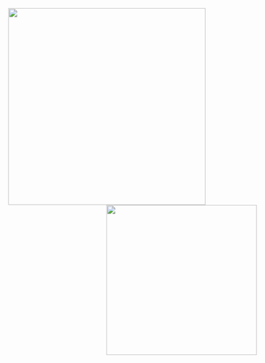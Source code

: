 <div>
  <img src="https://github-readme-stats.vercel.app/api?username=jooapa&theme=vue-dark&show_icons=true&hide_border=false&count_private=true"         width="400"  align="left"/>
  <img src="https://github-readme-stats.vercel.app/api/top-langs/?username=jooapa&theme=vue-dark&show_icons=true&hide_border=false&layout=compact"  width="305"  align="right"/>
</div>
